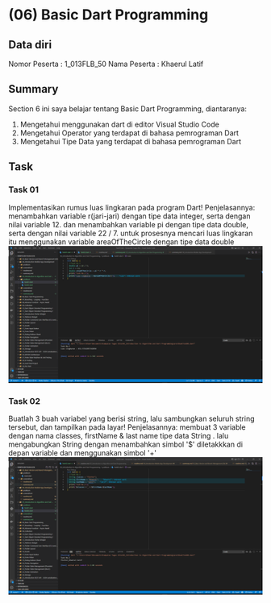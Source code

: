 # (06) Basic Dart Programming
## Data diri 
Nomor Peserta  : 1_013FLB_50
Nama Peserta : Khaerul Latif

## Summary 
Section 6 ini saya belajar tentang Basic Dart Programming, diantaranya:
1. Mengetahui menggunakan dart di editor Visual Studio Code
2. Mengetahui Operator yang terdapat di bahasa pemrograman Dart
3. Mengetahui Tipe Data yang terdapat di bahasa pemrograman Dart

## Task
### Task 01
Implementasikan rumus luas lingkaran pada program Dart!
Penjelasannya:
menambahkan variable r(jari-jari) dengan tipe data integer, serta dengan nilai variable 12. dan menambahkan variable pi dengan tipe data double, serta dengan nilai variable 22 / 7. untuk prosesnya mencari luas lingkaran itu menggunakan variable areaOfTheCircle dengan tipe data double
![imgTask01](screenshoot/Task01.png)

### Task 02
Buatlah 3 buah variabel yang berisi string, lalu sambungkan seluruh string tersebut, dan tampilkan pada layar!
Penjelasannya:
membuat 3 variable dengan nama classes, firstName & last name  tipe data String . lalu mengabungkan String dengan menambahkan simbol '$' diletakkkan di depan variable dan menggunakan simbol '+'
![imgTask02](screenshoot/Task02.png)